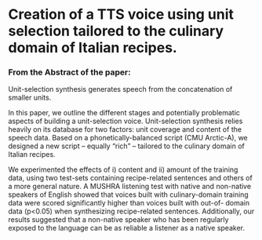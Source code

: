 # Creation of a TTS voice using unit selection tailored to the culinary domain of Italian recipes.

### From the Abstract of the paper:

Unit-selection synthesis generates speech from the concatenation of smaller units. 

In this paper, we outline the different stages and potentially problematic aspects of building a unit-selection voice. Unit-selection synthesis relies heavily on its database for two factors: unit coverage and content of the speech data. Based on a phonetically-balanced script (CMU Arctic-A), we designed a new script – equally “rich” – tailored to the culinary domain of Italian recipes. 

We experimented the effects of i) content and ii) amount of the training data, using two test-sets containing recipe-related sentences and others of a more general nature. A MUSHRA listening test with native and non-native speakers of English showed that voices built with culinary-domain training data were scored significantly higher than voices built with out-of- domain data (p<0.05) when synthesizing recipe-related sentences. Additionally, our results suggested that a non-native speaker who has been regularly exposed to the language can be as reliable a listener as a native speaker.